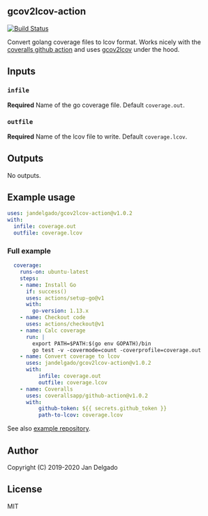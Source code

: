 ## gcov2lcov-action

[![Build Status](https://github.com/jandelgado/gcov2lcov-action/workflows/test/badge.svg)](https://github.com/jandelgado/gcov2lcov-action/actions?workflow=test)

Convert golang coverage files to lcov format. Works nicely with the [coveralls
github action](https://github.com/marketplace/actions/coveralls-github-action) and
uses [gcov2lcov](https://github.com/jandelgado/gcov2lcov) under the hood.

## Inputs

### `infile`

**Required** Name of the go coverage file. Default `coverage.out`.

### `outfile`

**Required** Name of the lcov file to write. Default `coverage.lcov`.

## Outputs

No outputs.

## Example usage

```yaml
uses: jandelgado/gcov2lcov-action@v1.0.2
with:
  infile: coverage.out
  outfile: coverage.lcov
```

### Full example

```yaml
  coverage:
    runs-on: ubuntu-latest
    steps:
    - name: Install Go
      if: success()
      uses: actions/setup-go@v1
      with:
        go-version: 1.13.x
    - name: Checkout code
      uses: actions/checkout@v1
    - name: Calc coverage 
      run: |
        export PATH=$PATH:$(go env GOPATH)/bin   
        go test -v -covermode=count -coverprofile=coverage.out
    - name: Convert coverage to lcov
      uses: jandelgado/gcov2lcov-action@v1.0.2
      with:
          infile: coverage.out
          outfile: coverage.lcov
    - name: Coveralls
      uses: coverallsapp/github-action@v1.0.2
      with:
          github-token: ${{ secrets.github_token }}
          path-to-lcov: coverage.lcov
```

See also [example repository](https://github.com/jandelgado/golang-ci-template-github-actions).

## Author

Copyright (C) 2019-2020 Jan Delgado

## License 

MIT


